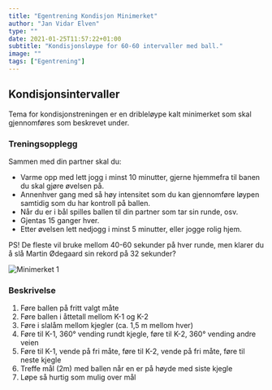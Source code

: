 ```yaml
---
title: "Egentrening Kondisjon Minimerket"
author: "Jan Vidar Elven"
type: ""
date: 2021-01-25T11:57:22+01:00
subtitle: "Kondisjonsløype for 60-60 intervaller med ball."
image: ""
tags: ["Egentrening"]
---
```

## Kondisjonsintervaller

Tema for kondisjonstreningen er en dribleløype kalt minimerket som skal gjennomføres som beskrevet under.

### Treningsopplegg

Sammen med din partner skal du:

* Varme opp med lett jogg i minst 10 minutter, gjerne hjemmefra til banen du skal gjøre øvelsen på.
* Annenhver gang med så høy intensitet som du kan gjennomføre løypen samtidig som du har kontroll på ballen.
* Når du er i bål spilles ballen til din partner som tar sin runde, osv.
* Gjentas 15 ganger hver.
* Etter øvelsen lett nedjogg i minst 5 minutter, eller jogge rolig hjem.

PS! De fleste vil bruke mellom 40-60 sekunder på hver runde, men klarer du å slå Martin Ødegaard sin rekord på 32 sekunder?

![Minimerket 1](/img/Minimerket1.png)

### Beskrivelse

1. Føre ballen på fritt valgt måte
2. Føre ballen i åttetall mellom K-1 og K-2
3. Føre i slalåm mellom kjegler (ca. 1,5 m mellom hver)
4. Føre til K-1, 360° vending rundt kjegle, føre til K-2, 360° vending andre veien
5. Føre til K-1, vende på fri måte, føre til K-2, vende på fri måte, føre til neste kjegle
6. Treffe mål (2m) med ballen når en er på høyde med siste kjegle
7. Løpe så hurtig som mulig over mål